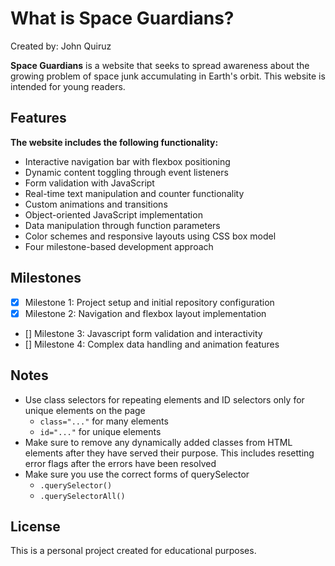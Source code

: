# What is Space Guardians?

Created by: John Quiruz

**Space Guardians** is a website that seeks to spread awareness about the growing problem of space junk accumulating in Earth's orbit. This website is intended for young readers.

## Features

**The website includes the following functionality:**

* Interactive navigation bar with flexbox positioning
* Dynamic content toggling through event listeners
* Form validation with JavaScript
* Real-time text manipulation and counter functionality
* Custom animations and transitions
* Object-oriented JavaScript implementation
* Data manipulation through function parameters
* Color schemes and responsive layouts using CSS box model
* Four milestone-based development approach

## Milestones

* [x] Milestone 1: Project setup and initial repository configuration
* [x] Milestone 2: Navigation and flexbox layout implementation
* [] Milestone 3: Javascript form validation and interactivity
* [] Milestone 4: Complex data handling and animation features

## Notes

- Use class selectors for repeating elements and ID selectors only for unique elements on the page
  - `class="..."` for many elements
  - `id="..."` for unique elements
- Make sure to remove any dynamically added classes from HTML elements after they
  have served their purpose. This includes resetting error flags after the errors have
  been resolved
- Make sure you use the correct forms of querySelector
  - `.querySelector()`
  - `.querySelectorAll()`

## License
This is a personal project created for educational purposes.